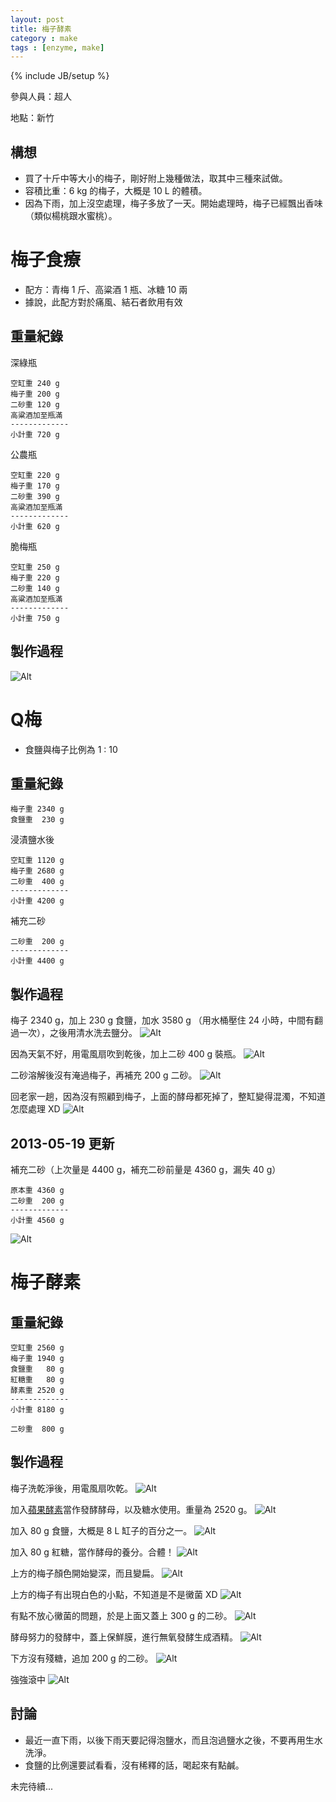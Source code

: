 ```yaml
---
layout: post
title: 梅子酵素
category : make
tags : [enzyme, make]
---
```

{% include JB/setup %}

參與人員：超人

地點：新竹

## 構想

* 買了十斤中等大小的梅子，剛好附上幾種做法，取其中三種來試做。
* 容積比重：6 kg 的梅子，大概是 10 L 的體積。
* 因為下雨，加上沒空處理，梅子多放了一天。開始處理時，梅子已經飄出香味（類似楊桃跟水蜜桃）。

# 梅子食療

* 配方：青梅 1 斤、高粱酒 1 瓶、冰糖 10 兩
* 據說，此配方對於痛風、結石者飲用有效

## 重量紀錄

深綠瓶

    空缸重 240 g
    梅子重 200 g
    二砂重 120 g
    高粱酒加至瓶滿 
    -------------
    小計重 720 g

公農瓶

    空缸重 220 g
    梅子重 170 g
    二砂重 390 g
    高粱酒加至瓶滿 
    -------------
    小計重 620 g

脆梅瓶

    空缸重 250 g
    梅子重 220 g
    二砂重 140 g
    高粱酒加至瓶滿 
    -------------
    小計重 750 g

## 製作過程

![Alt](/img/make/2013-04-25/IMG_20130427_140256.jpg)


# Q梅

* 食鹽與梅子比例為 1 : 10

## 重量紀錄

    梅子重 2340 g
    食鹽重  230 g

浸漬鹽水後

    空缸重 1120 g
    梅子重 2680 g
    二砂重  400 g
    -------------
    小計重 4200 g

補充二砂

    二砂重  200 g
    -------------
    小計重 4400 g

## 製作過程

梅子 2340 g，加上 230 g 食鹽，加水 3580 g （用水桶壓住 24 小時，中間有翻過一次），之後用清水洗去鹽分。
![Alt](/img/make/2013-04-25/IMG_20130427_144610.jpg)

因為天氣不好，用電風扇吹到乾後，加上二砂 400 g 裝瓶。
![Alt](/img/make/2013-04-25/IMG_20130428_214749.jpg)

二砂溶解後沒有淹過梅子，再補充 200 g 二砂。
![Alt](/img/make/2013-04-25/IMG_20130502_125419.jpg)

回老家一趟，因為沒有照顧到梅子，上面的酵母都死掉了，整缸變得混濁，不知道怎麼處理 XD
![Alt](/img/make/2013-04-25/IMG_20130507_124133.jpg)

## 2013-05-19 更新

補充二砂（上次量是 4400 g，補充二砂前量是 4360 g，漏失 40 g）

    原本重 4360 g
    二砂重  200 g
    -------------
    小計重 4560 g

![Alt](/img/make/2013-04-25/IMG_20130519_233038.jpg)


# 梅子酵素

## 重量紀錄

    空缸重 2560 g
    梅子重 1940 g
    食鹽重   80 g
    紅糖重   80 g
    酵素重 2520 g
    -------------
    小計重 8180 g

    二砂重  800 g

## 製作過程

梅子洗乾淨後，用電風扇吹乾。
![Alt](/img/make/2013-04-25/IMG_20130427_112720.jpg)

加入[蘋果酵素](/make/2012/12/23/apple/)當作發酵酵母，以及糖水使用。重量為 2520 g。
![Alt](/img/make/2013-04-25/IMG_20130427_112809.jpg)

加入 80 g 食鹽，大概是 8 L 缸子的百分之一。
![Alt](/img/make/2013-04-25/IMG_20130427_141051.jpg)

加入 80 g 紅糖，當作酵母的養分。合體！
![Alt](/img/make/2013-04-25/IMG_20130428_111034.jpg)

上方的梅子顏色開始變深，而且變扁。
![Alt](/img/make/2013-04-25/IMG_20130428_214814.jpg)

上方的梅子有出現白色的小點，不知道是不是黴菌 XD
![Alt](/img/make/2013-04-25/IMG_20130429_121309.jpg)

有點不放心黴菌的問題，於是上面又蓋上 300 g 的二砂。
![Alt](/img/make/2013-04-25/IMG_20130429_235334.jpg)

酵母努力的發酵中，蓋上保鮮膜，進行無氧發酵生成酒精。
![Alt](/img/make/2013-04-25/IMG_20130430_144546.jpg)

下方沒有殘糖，追加 200 g 的二砂。
![Alt](/img/make/2013-04-25/IMG_20130502_232634.jpg)

強強滾中
![Alt](/img/make/2013-04-25/IMG_20130507_124121.jpg)


## 討論

* 最近一直下雨，以後下雨天要記得泡鹽水，而且泡過鹽水之後，不要再用生水洗淨。
* 食鹽的比例還要試看看，沒有稀釋的話，喝起來有點鹹。

未完待續...


